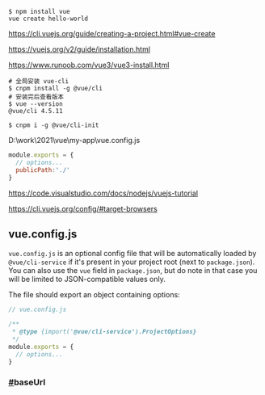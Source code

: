 



```
$ npm install vue
vue create hello-world

```

https://cli.vuejs.org/guide/creating-a-project.html#vue-create

https://vuejs.org/v2/guide/installation.html









https://www.runoob.com/vue3/vue3-install.html

```
# 全局安装 vue-cli
$ cnpm install -g @vue/cli
# 安装完后查看版本
$ vue --version
@vue/cli 4.5.11
```



```
$ cnpm i -g @vue/cli-init
```



D:\work\2021\vue\my-app\vue.config.js

```javascript
module.exports = {
  // options...
  publicPath:'./'
}
```

https://code.visualstudio.com/docs/nodejs/vuejs-tutorial



https://cli.vuejs.org/config/#target-browsers



## vue.config.js

`vue.config.js` is an optional config file that will be automatically loaded by `@vue/cli-service` if it's present in your project root (next to `package.json`). You can also use the `vue` field in `package.json`, but do note in that case you will be limited to JSON-compatible values only.

The file should export an object containing options:

```js
// vue.config.js

/**
 * @type {import('@vue/cli-service').ProjectOptions}
 */
module.exports = {
  // options...
}
```

### [#](https://cli.vuejs.org/config/#baseurl)baseUrl